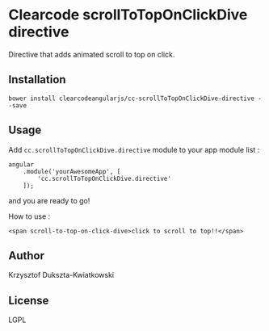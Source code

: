 Clearcode scrollToTopOnClickDive directive
=========

Directive that adds animated scroll to top on click.

Installation
--------------
``` bower install clearcodeangularjs/cc-scrollToTopOnClickDive-directive --save ```


Usage
------

Add ``` cc.scrollToTopOnClickDive.directive ``` module to your app module list :


```
angular
    .module('yourAwesomeApp', [
        'cc.scrollToTopOnClickDive.directive'
    ]);
```
and you are ready to go!

How to use :

```
<span scroll-to-top-on-click-dive>click to scroll to top!!</span>

```



Author
------

Krzysztof Dukszta-Kwiatkowski


License
----

LGPL

